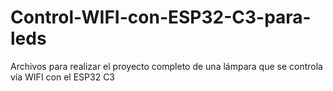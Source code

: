 # Control-WIFI-con-ESP32-C3-para-leds
Archivos para realizar el proyecto completo de una lámpara que se controla vía WIFI con el ESP32 C3
